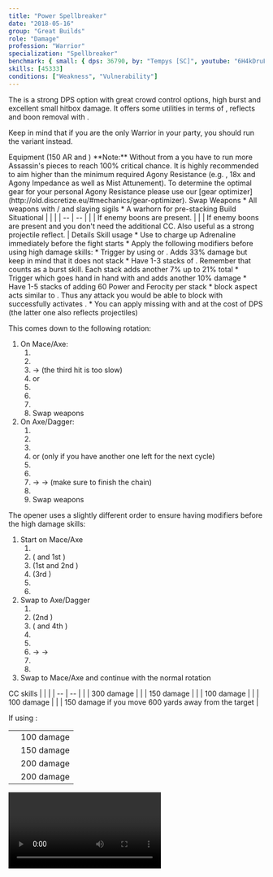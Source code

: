 ```yaml
---
title: "Power Spellbreaker"
date: "2018-05-16"
group: "Great Builds"
role: "Damage"
profession: "Warrior"
specialization: "Spellbreaker"
benchmark: { small: { dps: 36790, by: "Tempys [SC]", youtube: "6H4kDruLOeg" }}
skills: [45333]
conditions: ["Weakness", "Vulnerability"]
---
```


The <Specialization prefix="power" name="spellbreaker"/> is a strong DPS option with great crowd control options, high burst and excellent small hitbox damage. It offers some utilities in terms of <Condition name="vulnerability"/>, reflects and boon removal with <Skill id="45333"/>.

Keep in mind that if you are the only Warrior in your party, you should run the [<Specialization name="warrior" prefix="banner"/>](https://discretize.eu/builds/warrior/banner-warrior) variant instead.

<Divider>
Equipment (150 AR and <Trait id="1016" profession="ranger"/>)
</Divider>
<Grid>
<Row>
<Column>
**Note:** Without <Trait id="1016" profession="ranger"/> from a <Specialization name="druid"/> you have to run more Assassin's pieces to reach 100% critical chance. It is highly recommended to aim higher than the minimum required Agony Resistance (e.g. <Item id="70596"/>, 18x <Item id="37131"/> and Agony Impedance as well as Mist Attunement). To determine the optimal gear for your personal Agony Resistance please use our [gear optimizer](http://old.discretize.eu/#mechanics/gear-optimizer).
</Column>
</Row>

<Row>
<Column>
<Armor helmAffix="Assassin" helmId="48129" helmRune="Scholar" helmRuneId="24836" helmRuneCount="6" shouldersAffix="Assassin" shouldersId="48131" shouldersRune="Scholar" shouldersRuneId="24836" shouldersRuneCount="6" coatAffix="Berserker" coatId="48073" coatRune="Scholar" coatRuneId="24836" coatRuneCount="6" glovesAffix="Berserker" glovesId="48074" glovesRune="Scholar" glovesRuneId="24836" glovesRuneCount="6" leggingsAffix="Berserker" leggingsId="48076" leggingsRune="Scholar" leggingsRuneId="24836" leggingsRuneCount="6" bootsAffix="Berserker" bootsId="48072" bootsRune="Scholar" bootsRuneId="24836" bootsRuneCount="6"/>
</Column>

<Column>
<Weapons weapon1MainType="Mace" weapon1MainAffix="Berserker" weapon1MainId="46766" weapon1MainSigil1="Force" weapon1MainSigil1Id="24615" weapon1OffType="Axe" weapon1OffAffix="Berserker" weapon1OffId="46759" weapon1OffSigil="Impact" weapon1OffSigilId="24868" weapon2MainType="Axe" weapon2MainAffix="Berserker" weapon2MainId="46759" weapon2MainSigil1="Force" weapon2MainSigil1Id="24615" weapon2OffType="Dagger" weapon2OffAffix="Berserker" weapon2OffId="46760" weapon2OffSigil="Impact" weapon2OffSigilId="24868"/>
<Card>
<CardHeader>
Swap Weapons
</CardHeader>
<CardContent>
* All weapons with <Item id="36053"/>/<Item id="36054"/> and slaying sigils
* A warhorn for pre-stacking
</CardContent>
</Card>
</Column>

<Column>
<Trinkets backItemAffix="Berserker" backItemId="49384" backItemStatId="161" accessory1Affix="Berserker" accessory1Id="39232" accessory2Affix="Berserker" accessory2Id="39233" amuletAffix="Berserker" amuletId="39273" ring1Affix="Berserker" ring1Id="75669" ring2Affix="Berserker" ring2Id="76024"/>

<Consumables foodId="41569" utilityId="77569" infusionId="37131"/>
</Column>
</Row>
</Grid>

<Divider>
Build
</Divider>

<Grid>
<Column width="9">
<Traits traits1Id="4" traits1="Strength" traits1Selected="1444,2000,1437" traits2Id="51" traits2="Discipline" traits2Selected="1413,1484,1369" traits3Id="61" traits3="Spellbreaker" traits3Selected="2107,2095,2060"/>
</Column>

<Column>
<Skills utilitySkill1="14402" utilitySkill2="14516" utilitySkill3="14502" utilitySkill4="14404" utilitySkill5="14483"/>

<Card>
<CardHeader>
Situational
</CardHeader>
<CardContent>
| | |
| -- | -- |
| <Trait id="2126" size="big" text="false"/> | If enemy boons are present. |
| <Skill id="45333" size="big" text="false"/> | If enemy boons are present and you don't need the additional CC. Also useful as a strong projectile reflect. |
</CardContent>
</Card>
</Column>
</Grid>

<Divider>
Details
</Divider>

<Grid>
<Column width="10">
<Card>
<CardHeader>
Skill usage
</CardHeader>
<CardContent>
* Use <Skill id="14402"/> to charge up Adrenaline immediately before the fight starts
* Apply the following modifiers before using high damage skills:
  * Trigger <Trait id="1444"/> by using <Skill id="14502"/> or <Skill id="14516"/>. Adds 33% damage but keep in mind that it does not stack
  * Have 1-3 stacks of <Trait id="1437"/>. Remember that <Skill id="44165"/> counts as a burst skill. Each stack adds another 7% up to 21% total
  * Trigger <Trait id="2060"/> which goes hand in hand with <Trait id="1437"/> and adds another 10% damage
  * Have 1-5 stacks of <Trait id="2130"/> adding 60 Power and Ferocity per stack
* <Skill id="44165"/> block aspect acts similar to <Boon name="aegis"/>. Thus any attack you would be able to block with <Boon name="aegis"/> successfully activates <Skill id="44165"/>.
* You can apply missing <Condition name="vulnerability"/> with <Skill id="14507"/> and <Skill id="45160"/> at the cost of DPS (the latter one also reflects projectiles)

This comes down to the following rotation:

1. On Mace/Axe:
    1. <Skill id="14414"/>
    2. <Skill id="14503"/>
    3. <Skill id="14376"/> -> <Skill id="14377"/> (the third hit is too slow)
    4. <Skill id="14516"/> or <Skill id="14502"/>
    5. <Skill id="14418"/>
    6. <Skill id="14399"/>
    7. <Skill id="14414"/>
    8. Swap weapons
2. On Axe/Dagger:
    1. <Skill id="14421"/>
    2. <Skill id="44004"/>
    3. <Skill id="14398"/>
    4. <Skill id="14516"/> or <Skill id="14502"/> (only if you have another one left for the next <Skill id="14399"/> cycle)
    5. <Skill id="14353"/>
    6. <Skill id="14398"/>
    7. <Skill id="14369"/> -> <Skill id="14370"/> -> <Skill id="14371"/> (make sure to finish the chain)
    8. <Skill id="14421"/>
    9. Swap weapons

The opener uses a slightly different order to ensure having modifiers before the high damage skills:

1. Start on Mace/Axe
    1. <Skill id="14402"/>
    2. <Skill id="14516"/> (<Trait id="1444" text="false"/> and 1st <Trait id="2130" text="false"/>)
    3. <Skill id="14414"/> (1st <Trait id="1437" text="false"/> and 2nd <Trait id="2130" text="false"/>)
    4. <Skill id="14503"/> (3rd <Trait id="2130" text="false"/>)
    5. <Skill id="14418"/>
    6. <Skill id="14399"/>
2. Swap to Axe/Dagger
    1. <Skill id="14421"/>
    2. <Skill id="14353"/> (2nd <Trait id="1437" text="false"/>)
    3. <Skill id="14502"/> (<Trait id="1444" text="false"/> and 4th <Trait id="2130" text="false"/>)
    4. <Skill id="44004"/>
    5. <Skill id="14398"/>
    6. <Skill id="14369"/> -> <Skill id="14370"/> -> <Skill id="14371"/>
    7. <Skill id="14421"/>
    8. <Skill id="14398"/>
3. Swap to Mace/Axe and continue with the normal rotation
</CardContent>
</Card>
</Column>

<Column>
<Card>
<CardHeader>
CC skills
</CardHeader>
<CardContent>
| | |
| -- | -- |
| <Skill id="14516"/> | 300 damage |
| <Skill id="14502"/> | 150 damage |
| <Skill id="14503"/> | 100 damage |
| <Skill id="44165"/> | 100 damage |
| <Skill id="43532"/> | 150 damage if you move 600 yards away from the target |

If using <Skill id="14483"/>:

|                     |            |
| ------------------- | ---------- |
| <Skill id="14487"/> | 100 damage |
| <Skill id="14488"/> | 150 damage |
| <Skill id="14556"/> | 200 damage |
| <Skill id="14490"/> | 200 damage |

</CardContent>
</Card>

<Video videoId="6H4kDruLOeg" videoTitle="Small Hitbox: 36.7k DPS by Tempys [SC]"/>
</Column>
</Grid>
